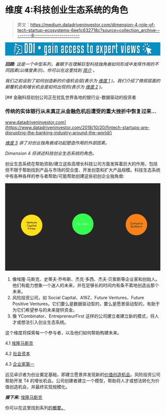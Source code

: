 # 维度 4:科技创业生态系统的角色

> 原文：<https://medium.datadriveninvestor.com/dimension-4-role-of-tech-startup-ecosystems-6ee1c632718c?source=collection_archive---------8----------------------->

[![](img/a6d51ed20819e7d4ec11d6dadfc55870.png)](http://www.track.datadriveninvestor.com/1B9E)

***回顾:*** *这是一个中型系列，着眼于在理解巨型科技独角兽如何形成中发挥作用的不同因素(以维度表示)。你可以在这里找到* [*简介*](https://medium.com/datadriveninvestor/intro-tech-startup-unicorns-be40ed9ff9c9) *。*

*我们之前谈到了如何创造新的价值机会层(表示为* [*维度 1*](https://medium.com/datadriveninvestor/dimension-1-value-creation-opportunity-at-macro-level-b205a8f05561) *)。我们介绍了微观层面的颠覆机会和增长机会是如何出现的(表示为* [*维度 2*](https://medium.com/datadriveninvestor/dimension-2-disruption-opportunity-at-micro-level-and-growth-e37f078544eb) *)。*

[](https://www.datadriveninvestor.com/2018/10/20/fintech-startups-are-disrupting-the-banking-industry-around-the-world/) [## 金融科技初创公司正在扰乱世界各地的银行业-数据驱动的投资者

### 传统的实体银行从未真正从金融危机后遭受的重大挫折中恢复过来…

www.datadriveninvestor.com](https://www.datadriveninvestor.com/2018/10/20/fintech-startups-are-disrupting-the-banking-industry-around-the-world/) 

[*维度 3*](https://medium.com/datadriveninvestor/3-1-dimension-3-luck-and-timing-2240c222bed6) *讲了对创业独角兽成功起塑造作用的外部因素。*

*Dimension 4 将讲述科技创业生态系统的角色。*

创业生态系统在帮助资助/建立这些高增长科技公司方面发挥着巨大的作用，包括但不限于帮助找到产品与市场的契合度、开发创意和扩大产品规模。科技生态系统中有各种各样的参与者帮助/可能帮助创建这些初创企业独角兽:

![](img/8f096f4afe3e2689092fd32de2d00abc.png)

1.  像埃隆·马斯克、史蒂夫·乔布斯、杰克·多西、杰夫·贝索斯等企业家和创始人。他们有能力想象一个迷人的未来，并在足够长的时间内有条不紊地创造出那个未来。
2.  风险投资公司，如 Social Capital、A16Z、Future Ventures、Future Positive Ventures，它们要么是数据驱动型的，要么是愿景驱动型的，有助于为它们希望参与的未来提供资金。
3.  像 YCombinator、EntrepreneurFirst 这样的公司建立者建立新的模式，将人才或想法引入创业生态系统。

这个维度将探索每一个参与者，以及他们如何帮助构建未来。

4.1 [埃隆马斯克](https://medium.com/@arvindvairavan/4-1-dimension-4-elon-musk-cd749da806b4)

4.2 [社会资本](https://medium.com/@arvindvairavan/4-2-dimension-4-social-capital-f8c80a46991e)

4.3 [企业家第一](https://medium.com/datadriveninvestor/4-3-dimension-4-entrepreneur-first-7a5f1717f43f)

远见卓识者为创业奠定基础，即建立愿景并发现新的[价值创造机会](https://medium.com/datadriveninvestor/dimension-1-value-creation-opportunity-at-macro-level-b205a8f05561)。风险投资公司帮助开发 T4 的增长机会。公司创建者建立一个模型，帮助将人才或想法转化为价值创造机会，并最终实现规模化。

***接下来:*** [埃隆马斯克](https://medium.com/@arvindvairavan/4-1-dimension-4-elon-musk-cd749da806b4)

你可以在这里找到系列[的概要。](https://medium.com/@arvindvairavan/summary-tech-startup-unicorns-728e9f0ca976)